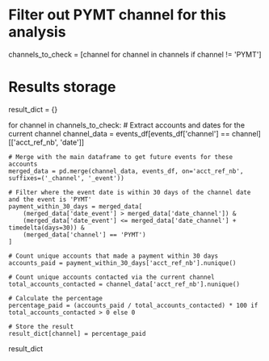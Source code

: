 # Filter out PYMT channel for this analysis
channels_to_check = [channel for channel in channels if channel != 'PYMT']

# Results storage
result_dict = {}

for channel in channels_to_check:
    # Extract accounts and dates for the current channel
    channel_data = events_df[events_df['channel'] == channel][['acct_ref_nb', 'date']]
    
    # Merge with the main dataframe to get future events for these accounts
    merged_data = pd.merge(channel_data, events_df, on='acct_ref_nb', suffixes=('_channel', '_event'))
    
    # Filter where the event date is within 30 days of the channel date and the event is 'PYMT'
    payment_within_30_days = merged_data[
        (merged_data['date_event'] > merged_data['date_channel']) &
        (merged_data['date_event'] <= merged_data['date_channel'] + timedelta(days=30)) &
        (merged_data['channel'] == 'PYMT')
    ]
    
    # Count unique accounts that made a payment within 30 days
    accounts_paid = payment_within_30_days['acct_ref_nb'].nunique()
    
    # Count unique accounts contacted via the current channel
    total_accounts_contacted = channel_data['acct_ref_nb'].nunique()
    
    # Calculate the percentage
    percentage_paid = (accounts_paid / total_accounts_contacted) * 100 if total_accounts_contacted > 0 else 0
    
    # Store the result
    result_dict[channel] = percentage_paid

result_dict
